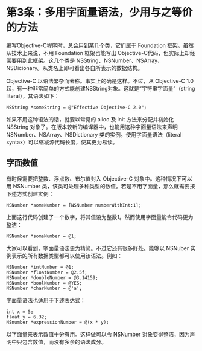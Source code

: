 # 第3条：多用字面量语法，少用与之等价的方法

编写Objective-C程序时，总会用到某几个类，它们属于 Foundation 框架。虽然从技术上来说，不用 Foundation 框架也能写出 Objective-C代码，但实际上却经常要用到此框架。这几个类是 NSString、NSNumber、NSArray、NSDicionary。从类名上即可看出各自所表示的数据结构。

Objective-C 以语法繁杂而著称。事实上的确是这样。不过，从 Objective-C 1.0起，有一种非常简单的方式能创建NSString对象。这就是“字符串字面量”（string literal），其语法如下：

```
NSString *someString = @"Effective Objective-C 2.0";
```

如果不用这种语法的话，就要以常见的 alloc 及 init 方法来分配并初始化 NSString 对象了。在版本较新的编译器中，也能用这种字面量语法来声明 NSNumber、NSArray、NSDictionary 类的实例。使用字面量语法（literal syntax）可以缩减源代码长度，使其更为易读。

## 字面数值

有时候需要把整数、浮点数、布尔值封入 Objective-C 对象中。这种情况下可以用 NSNumber 类，该类可处理多种类型的数值。若是不用字面量，那么就需要按下述方式创建实例：

```
NSNumber *someNumber = [NSNumber numberWithInt:1];
```

上面这行代码创建了一个数字，将其值设为整数1。然而使用字面量能令代码更为整洁：

```
NSNumber *someNumber = @1;
```

大家可以看到，字面量语法更为精简。不过它还有很多好处。能够以 NSNuber 实例表示的所有数据类型都可以使用该语法。例如：

```
NSNumber *intNumber = @1;
NSNumber *floatNumber = @2.5f;
NSNumber *doubleNumber = @3.14159;
NSNumber *boolNumber = @YES;
NSNumber *charNumber = @'a';
```

字面量语法也适用于下述表达式：

```
int x = 5;
float y = 6.32;
NSnumber *expressionNumber = @(x * y);
```

以字面量来表示数值十分有用。这样做可以令 NSNumber 对象变得整洁，因为声明中只包含数值，而没有多余的语法成分。












